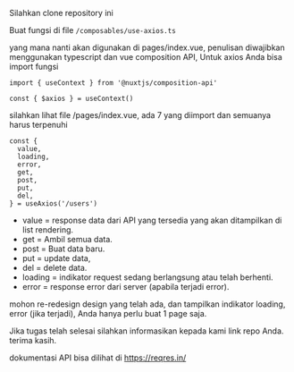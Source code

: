 Silahkan clone repository ini

Buat fungsi di file
```/composables/use-axios.ts```

yang mana nanti akan digunakan di pages/index.vue, penulisan diwajibkan menggunakan typescript dan vue composition API,
Untuk axios Anda bisa import fungsi
```
import { useContext } from '@nuxtjs/composition-api'

const { $axios } = useContext()
```
silahkan lihat file /pages/index.vue, ada 7 yang diimport dan semuanya harus terpenuhi

```
const {
  value,
  loading,
  error,
  get,
  post,
  put,
  del,
} = useAxios('/users')
```
- value = response data dari API yang tersedia yang akan ditampilkan di list rendering.
- get = Ambil semua data.
- post = Buat data baru.
- put = update data,
- del = delete data.
- loading = indikator request sedang berlangsung atau telah berhenti.
- error = response error dari server (apabila terjadi error).

mohon re-redesign design yang telah ada, dan tampilkan indikator loading, error (jika terjadi), Anda hanya perlu buat 1 page saja.

Jika tugas telah selesai silahkan informasikan kepada kami link repo Anda. terima kasih.

dokumentasi API bisa dilihat di https://reqres.in/
